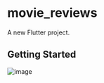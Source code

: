 # movie_reviews

A new Flutter project.

## Getting Started
![image](https://user-images.githubusercontent.com/84014085/224548124-6a7cf5a5-bce1-40aa-b1b2-50d301aae2cb.png)
